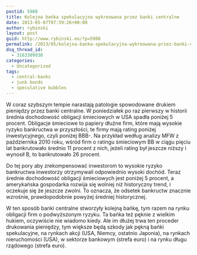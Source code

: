 ```yaml
---
postid: 5988
title: Kolejna bańka spekulacyjna wykreowana przez banki centralne
date: 2013-05-07T07:59:26+00:00
author: rybinski
layout: post
guid: http://www.rybinski.eu/?p=5988
permalink: /2013/05/kolejna-banka-spekulacyjna-wykreowana-przez-banki-centralne/
dsq_thread_id:
  - 3163309938
categories:
  - Uncategorized
tags:
  - central-banks
  - junk bonds
  - speculative bubbles
---
```

W coraz szybszym tempie narastają patologie spowodowane drukiem pieniędzy przez banki centralne. W poniedziałek po raz pierwszy w historii średnia dochodowość obligacji śmieciowych w USA spadła poniżej 5 procent. Obligacje śmieciowe to papiery dłużne firm, które mają wysokie ryzyko bankructwa w przyszłości, te firmy mają rating poniżej inwestycyjnego, czyli poniżej BBB-. Na przykład według analizy MFW z października 2010 roku, wśród firm o ratingu śmieciowym BB w ciągu pięciu lat bankrutowało średnio 11 procent z nich, jeżeli rating był jeszcze niższy i wynosił B, to bankrutowało 26 procent.

Do tej pory aby zrekompensować inwestorom to wysokie ryzyko bankructwa inwestorzy otrzymywali odpowiednio wysoki dochód. Teraz średnie dochodowość obligacji śmieciowych jest poniżej 5 procent, a amerykańska gospodarka rozwija się wolniej niż historyczny trend, i oczekuje się że jeszcze zwolni. To oznacza, że odsetek bankructw znacznie wzrośnie, prawdopodobnie powyżej średniej historycznej.

W ten sposób banki centralne stworzyły kolejną bańkę, tym razem na rynku obligacji firm o podwyższonym ryzyku. Ta bańka też pęknie z wielkim hukiem, oczywiście nie wiadomo kiedy. Ale im dłużej trwa ten proceder drukowania pieniędzy, tym większe będą szkody jak pękną bańki spekulacyjne, na rynkach akcji (USA, Niemcy, ostatnio Japonia), na rynkach nieruchomości (USA), w sektorze bankowym (strefa euro) i na rynku długu rządowego (strefa euro).
